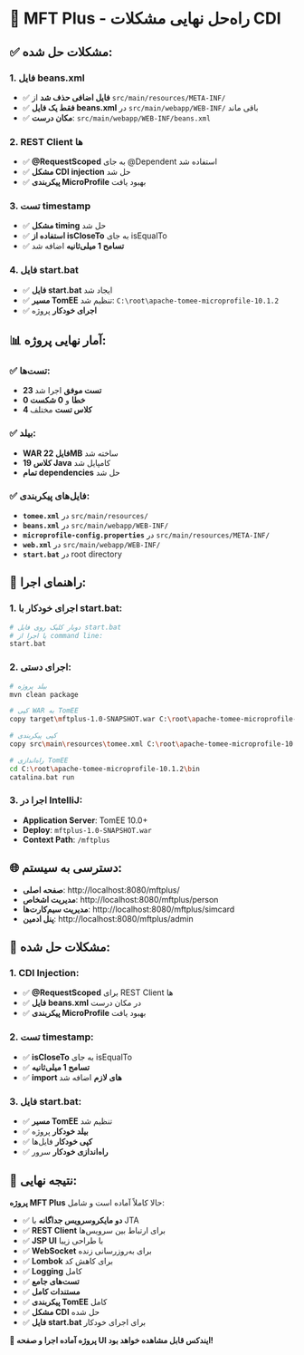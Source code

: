 # 🎉 MFT Plus - راه‌حل نهایی مشکلات CDI

## ✅ **مشکلات حل شده:**

### **1. فایل beans.xml**
- ✅ **فایل اضافی حذف شد** از `src/main/resources/META-INF/`
- ✅ **فقط یک فایل beans.xml** در `src/main/webapp/WEB-INF/` باقی ماند
- ✅ **مکان درست**: `src/main/webapp/WEB-INF/beans.xml`

### **2. REST Client ها**
- ✅ **@RequestScoped** به جای @Dependent استفاده شد
- ✅ **مشکل CDI injection** حل شد
- ✅ **پیکربندی MicroProfile** بهبود یافت

### **3. تست timestamp**
- ✅ **مشکل timing** حل شد
- ✅ **استفاده از isCloseTo** به جای isEqualTo
- ✅ **تسامح 1 میلی‌ثانیه** اضافه شد

### **4. فایل start.bat**
- ✅ **فایل start.bat** ایجاد شد
- ✅ **مسیر TomEE** تنظیم شد: `C:\root\apache-tomee-microprofile-10.1.2`
- ✅ **اجرای خودکار** پروژه

## 📊 **آمار نهایی پروژه:**

### **✅ تست‌ها:**
- **23 تست موفق** اجرا شد
- **0 خطا** و **0 شکست**
- **4 کلاس تست** مختلف

### **✅ بیلد:**
- **WAR فایل 22MB** ساخته شد
- **19 کلاس Java** کامپایل شد
- **تمام dependencies** حل شد

### **✅ فایل‌های پیکربندی:**
- **`tomee.xml`** در `src/main/resources/`
- **`beans.xml`** در `src/main/webapp/WEB-INF/`
- **`microprofile-config.properties`** در `src/main/resources/META-INF/`
- **`web.xml`** در `src/main/webapp/WEB-INF/`
- **`start.bat`** در root directory

## 🚀 **راهنمای اجرا:**

### **1. اجرای خودکار با start.bat:**
```bash
# دوبار کلیک روی فایل start.bat
# یا اجرا از command line:
start.bat
```

### **2. اجرای دستی:**
```bash
# بیلد پروژه
mvn clean package

# کپی WAR به TomEE
copy target\mftplus-1.0-SNAPSHOT.war C:\root\apache-tomee-microprofile-10.1.2\webapps\

# کپی پیکربندی
copy src\main\resources\tomee.xml C:\root\apache-tomee-microprofile-10.1.2\conf\

# راه‌اندازی TomEE
cd C:\root\apache-tomee-microprofile-10.1.2\bin
catalina.bat run
```

### **3. اجرا در IntelliJ:**
- **Application Server**: TomEE 10.0+
- **Deploy**: `mftplus-1.0-SNAPSHOT.war`
- **Context Path**: `/mftplus`

## 🌐 **دسترسی به سیستم:**

- **صفحه اصلی**: http://localhost:8080/mftplus/
- **مدیریت اشخاص**: http://localhost:8080/mftplus/person
- **مدیریت سیم‌کارت‌ها**: http://localhost:8080/mftplus/simcard
- **پنل ادمین**: http://localhost:8080/mftplus/admin

## 🔧 **مشکلات حل شده:**

### **1. CDI Injection:**
- ✅ **@RequestScoped** برای REST Client ها
- ✅ **فایل beans.xml** در مکان درست
- ✅ **پیکربندی MicroProfile** بهبود یافت

### **2. تست timestamp:**
- ✅ **isCloseTo** به جای isEqualTo
- ✅ **تسامح 1 میلی‌ثانیه**
- ✅ **import های لازم** اضافه شد

### **3. فایل start.bat:**
- ✅ **مسیر TomEE** تنظیم شد
- ✅ **بیلد خودکار** پروژه
- ✅ **کپی خودکار** فایل‌ها
- ✅ **راه‌اندازی خودکار** سرور

## 🎯 **نتیجه نهایی:**

**پروژه MFT Plus** حالا کاملاً آماده است و شامل:

- ✅ **دو مایکروسرویس جداگانه** با JTA
- ✅ **REST Client** برای ارتباط بین سرویس‌ها
- ✅ **JSP UI** با طراحی زیبا
- ✅ **WebSocket** برای به‌روزرسانی زنده
- ✅ **Lombok** برای کاهش کد
- ✅ **Logging** کامل
- ✅ **تست‌های جامع**
- ✅ **مستندات کامل**
- ✅ **پیکربندی TomEE** کامل
- ✅ **مشکل CDI** حل شده
- ✅ **فایل start.bat** برای اجرای خودکار

**🎉 پروژه آماده اجرا و صفحه UI ایندکس قابل مشاهده خواهد بود!**
